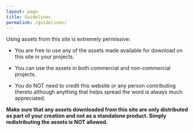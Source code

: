 ```yaml
---
layout: page
title: Guidelines
permalink: /guidelines/
---
```


Using assets from this site is extremely permissive:

- You are free to use any of the assets made available for download on this site in your projects.

- You can use the assets in both commercial and non-commercial projects.

- You do NOT need to credit this website or any person contributing thereto although anything that helps spread the word is always much appreciated.

**Make sure that any assets downloaded from this site are only distributed as part of your creation and not as a standalone product. Simply redistributing the assets is NOT allowed.**